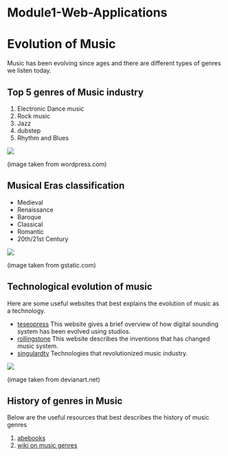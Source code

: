 # Module1-Web-Applications
# Evolution of Music
Music has been evolving since ages and there are different types of genres we listen today.

## Top 5 genres of Music industry
1. Electronic Dance music
2. Rock music
3. Jazz
4. dubstep
5. Rhythm and Blues


![](http://swebman.files.wordpress.com/2012/06/types-of-music.png)

(image taken from wordpress.com)

## Musical Eras classification
- Medieval
- Renaissance
- Baroque
- Classical
- Romantic
- 20th/21st Century

![](https://encrypted-tbn0.gstatic.com/images?q=tbn:ANd9GcT1ukOrGpePTr_ra7xxgVRpJ4UEE1aEVEEuMj8RK6vCzlXAvUAT&s)

(image taken from gstatic.com)

## Technological evolution of music
Here are some useful websites that best explains the evolution of music as a technology.
- [teseopress](https://www.teseopress.com/diversityofculturalexpressionsinthedigitalera/chapter/a-brief-overview-of-the-evolution-of-musical-technology-promises-and-risks-for-the-diversity-of-cultural-expressions-original-in-portuguese/) This website gives a brief overview of how digital sounding system has been evolved using studios.
- [rollingstone](https://www.rollingstone.com/music/music-lists/24-inventions-that-changed-music-16471/) This website describes the inventions that has changed music system.
- [singulardtv](https://medium.com/singulardtv/10-technologies-that-revolutionized-the-music-industry-aa3023ad3132) Technologies that revolutionized music industry.

![](http://img11.deviantart.net/c4ee/i/2013/310/4/3/the_evolution_of_music_by_mpissott-d6tbq3h.jpg)

(image taken from devianart.net)

## History of genres in Music

Below are the useful resources that best describes the history of music genres
1. [abebooks](https://www.abebooks.com/books/rock-roll-blues-hip-hop-country-jazz/history-music.shtml)
2. [wiki on music genres](https://en.wikipedia.org/wiki/Category:Wikipedia_books_on_music_genres)

